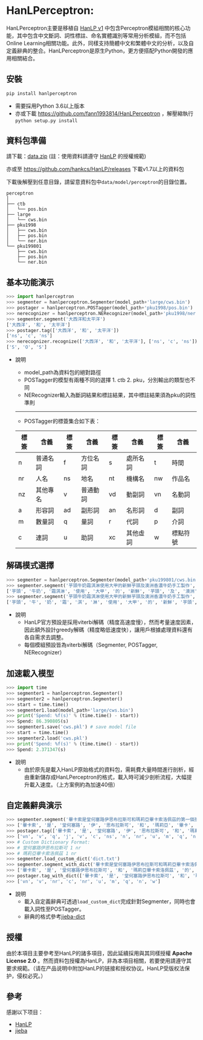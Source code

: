 # HanLPerceptron:
HanLPerceptron主要是移植自 [HanLP v1](https://github.com/hankcs/HanLP/tree/1.x) 中包含Perceptron模組相關的核心功能，其中包含中文斷詞、詞性標註、命名實體識別等常用分析模組，而不包括Online Learning相關功能。此外，同樣支持簡體中文和繁體中文的分析，以及自定義辭典的整合。HanLPerceptron是原生Python，更方便搭配Python開發的應用相關結合。

## 安裝
```bash
pip install hanlperceptron
```
* 需要採用Python 3.6以上版本
* 亦或下載 https://github.com/fann1993814/HanLPerceptron ，解壓縮執行 `python setup.py install`

## 資料包準備
請下載：[data.zip](http://nlp.hankcs.com/download.php?file=data) (註：使用資料請遵守 [HanLP](https://github.com/hankcs/HanLP/) 的授權規範)

亦或至 https://github.com/hankcs/HanLP/releases 下載v1.7以上的資料包

下載後解壓到任意目錄，請留意資料包中`data/model/perceptron`的目錄位置。

    perceptron
    │
    ├── ctb
    │   └── pos.bin
    ├── large
    │   └── cws.bin
    ├── pku1998
    │   ├── cws.bin
    │   ├── pos.bin
    │   └── ner.bin
    └── pku199801
        ├── cws.bin
        ├── pos.bin
        └── ner.bin

## 基本功能演示
```python
>>> import hanlperceptron
>>> segmenter = hanlperceptron.Segmenter(model_path+'large/cws.bin')
>>> postager = hanlperceptron.POSTagger(model_path+'pku1998/pos.bin')
>>> nerecognizer = hanlperceptron.NERecognizer(model_path+'pku1998/ner.bin')
>>> segmenter.segment('大西洋和太平洋')
['大西洋', '和', '太平洋']
>>> postager.tag(['大西洋', '和', '太平洋'])
['ns', 'c', 'ns']
>>> nerecognizer.recognize(['大西洋', '和', '太平洋'], ['ns', 'c', 'ns'])
['S', 'O', 'S']
```
- 說明
  * model_path為資料包的絕對路徑
  * POSTagger的模型有兩種不同的選擇 1. ctb 2. pku，分別輸出的類型也不同
  * NERecognizer輸入為斷詞結果和標註結果，其中標註結果須為pku的詞性準則
  ---
  * POSTagger的標簽集合如下表：

  | 標簽 | 含義     | 標簽 | 含義     | 標簽 | 含義     | 標簽 | 含義     |
  | ---- | -------- | ---- | -------- | ---- | -------- | ---- | -------- |
  | n    | 普通名詞 | f    | 方位名詞 | s    | 處所名詞 | t    | 時間     |
  | nr   | 人名     | ns   | 地名     | nt   | 機構名   | nw   | 作品名   |
  | nz   | 其他專名 | v    | 普通動詞 | vd   | 動副詞   | vn   | 名動詞   |
  | a    | 形容詞   | ad   | 副形詞   | an   | 名形詞   | d    | 副詞     |
  | m    | 數量詞   | q    | 量詞     | r    | 代詞     | p    | 介詞     |
  | c    | 連詞     | u    | 助詞     | xc   | 其他虛詞 | w    | 標點符號 |

## 解碼模式選擇
```python
>>> segmenter = hanlperceptron.Segmenter(model_path+'pku199801/cws.bin')
>>> segmenter.segment('芋頭牛奶霜淇淋使用大甲的新鮮芋頭及澳洲香濃牛奶手工製作', viterbi=True) #viterbi decode
['芋頭', '牛奶', '霜淇淋', '使用', '大甲', '的', '新鮮', '芋頭', '及', '澳洲', '香', '濃', '牛奶', '手工', '製作']
>>> segmenter.segment('芋頭牛奶霜淇淋使用大甲的新鮮芋頭及澳洲香濃牛奶手工製作', viterbi=False) #greedy decode
['芋頭', '牛', '奶', '霜', '淇', '淋', '使用', '大甲', '的', '新鮮', '芋頭', '及', '澳洲', '香', '濃', '牛奶', '手工', '製作']
```
- 說明
  * HanLP官方預設是採用viterbi解碼（精度高速度慢），然而考量速度因素，因此額外設計greedy解碼（精度略低速度快），讓用戶根據處理資料還有各自需求去調整。
  * 每個模組預設皆為viterbi解碼（Segmenter, POSTagger, NERecognizer）
  
## 加速載入模型
```python
>>> import time
>>> segmenter1 = hanlperceptron.Segmenter()
>>> segmenter2 = hanlperceptron.Segmenter()
>>> start = time.time()
>>> segmenter1.load(model_path+'large/cws.bin')
>>> print('Spend: %f(s)' % (time.time() - start))
>>> Spend: 86.390805(s)
>>> segmenter1.save('cws.pkl') # save model file
>>> start = time.time()
>>> segmenter2.load('cws.pkl')
>>> print('Spend: %f(s)' % (time.time() - start))
>>> Spend: 2.371347(s)
```
- 說明
  * 由於原先是載入HanLP原始格式的資料包，需耗費大量時間進行剖析，經由重新儲存成HanLPerceptron的格式，載入時可減少剖析流程，大幅提升載入速度。（上方案例約為加速40倍）
  
## 自定義辭典演示
```python
>>> segmenter.segment('畢卡索是堂何塞路伊思布拉斯可和瑪莉亞畢卡索洛佩茲的第一個孩子。')
>>> ['畢卡索', '是', '堂何塞路', '伊', '思布拉斯可', '和', '瑪莉亞', '畢卡', '索洛佩茲', '的', '第一', '個', '孩子', '。']
>>> postager.tag(['畢卡索', '是', '堂何塞路', '伊', '思布拉斯可', '和', '瑪莉亞', '畢卡', '索洛佩茲', '的', '第一', '個', '孩子', '。'])
>>> ['vn', 'v', 'q', 'j', 'v', 'c', 'ns', 'n', 'nr', 'u', 'm', 'q', 'n', 'w']
>>> # Custom Dictionary Format:
>>> # 堂何塞路伊思布拉斯可 1 nr
>>> # 瑪莉亞畢卡索洛佩茲 1 nr
>>> segmenter.load_custom_dict('dict.txt')
>>> segmenter.segment_with_dict('畢卡索是堂何塞路伊思布拉斯可和瑪莉亞畢卡索洛佩茲的第一個孩子。')
>>> ['畢卡索', '是', '堂何塞路伊思布拉斯可', '和', '瑪莉亞畢卡索洛佩茲', '的', '第一', '個', '孩子', '。']
>>> postager.tag_with_dict(['畢卡索', '是', '堂何塞路伊思布拉斯可', '和', '瑪莉亞畢卡索洛佩茲', '的', '第一', '個', '孩子', '。'])
>>> ['vn', 'v', 'nr', 'c', 'nr', 'u', 'm', 'q', 'n', 'w']
```
- 說明
  * 載入自定義辭典可透過`load_custom_dict`完成針對Segmenter，同時也會載入詞性至POSTagger。
  * 辭典的格式參考[jieba-dict](https://github.com/fxsjy/jieba/raw/master/extra_dict/dict.txt.big)

## 授權

由於本項目主要參考至HanLP的諸多項目，因此延續採用與其同樣授權 **Apache License 2.0** 。然而資料包授權為HanLP，非為本項目相關，若要使用請遵守其要求規範。（请在产品说明中附加HanLP的链接和授权协议。HanLP受版权法保护，侵权必究。）

## 參考

感謝以下项目：

- [HanLP](https://github.com/hankcs/HanLP/)
- [jieba](https://github.com/fxsjy/jieba/)
